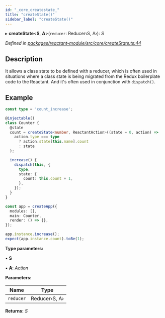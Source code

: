 ```yaml
---
id: "_core_createstate_"
title: "createState()"
sidebar_label: "createState()"
---
```


▸ **createState**<**S**, **A**>(`reducer`: Reducer‹S, A›): *S*

*Defined in [packages/reactant-module/src/core/createState.ts:44](https://github.com/unadlib/reactant/blob/8437ba9b/packages/reactant-module/src/core/createState.ts#L44)*

## Description

It allows a class state to be defined with a reducer,
which is often used in situations where a class state is being migrated from the Redux boilerplate code to the Reactant.
And it's often used in conjunction with `dispatch()`.

## Example

```ts
const type = 'count_increase';

@injectable()
class Counter {
  @state
  count = createState<number, ReactantAction>((state = 0, action) =>
    action.type === type
      ? action.state[this.name].count
      : state
  );

  increase() {
    dispatch(this, {
      type,
      state: {
        count: this.count + 1,
      },
    });
  }
}

const app = createApp({
  modules: [],
  main: Counter,
  render: () => {},
});

app.instance.increase();
expect(app.instance.count).toBe(1);
```

**Type parameters:**

▪ **S**

▪ **A**: *Action*

**Parameters:**

Name | Type |
------ | ------ |
`reducer` | Reducer‹S, A› |

**Returns:** *S*
